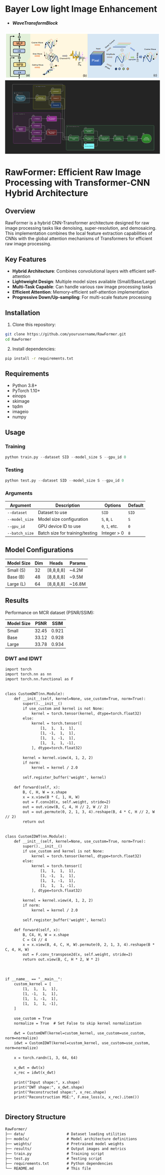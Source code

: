 # Bayer Low light Image Enhancement

- ##### WaveTransformBlock
![WaveTransformBlock](./images/image_1.png )
![WaveTransformBlock](./images/daigram_2.png )


# RawFormer: Efficient Raw Image Processing with Transformer-CNN Hybrid Architecture
## Overview

RawFormer is a hybrid CNN-Transformer architecture designed for raw image processing tasks like denoising, super-resolution, and demosaicing. This implementation combines the local feature extraction capabilities of CNNs with the global attention mechanisms of Transformers for efficient raw image processing.

## Key Features

- **Hybrid Architecture**: Combines convolutional layers with efficient self-attention
- **Lightweight Design**: Multiple model sizes available (Small/Base/Large)
- **Multi-Task Capable**: Can handle various raw image processing tasks
- **Efficient Attention**: Memory-efficient self-attention implementation
- **Progressive Down/Up-sampling**: For multi-scale feature processing

## Installation

1. Clone this repository:
```bash
git clone https://github.com/yourusername/RawFormer.git
cd RawFormer
```

2. Install dependencies:
```bash
pip install -r requirements.txt
```

## Requirements

- Python 3.8+
- PyTorch 1.10+
- einops
- skimage
- tqdm
- imageio
- numpy

## Usage

### Training

```python
python train.py --dataset SID --model_size S --gpu_id 0
```

### Testing

```python
python test.py --dataset SID --model_size S --gpu_id 0
```

### Arguments

| Argument      | Description                          | Options               | Default |
|--------------|--------------------------------------|-----------------------|---------|
| `--dataset`  | Dataset to use                       |  `SID`                | `SID`   |
| `--model_size` | Model size configuration           | `S`, `B`, `L`         | `S`     |
| `--gpu_id`   | GPU device ID to use                 | `0`, `1`, etc.        | `0`     |
| `--batch_size` | Batch size for training/testing    | Integer > 0           | `8`     |

## Model Configurations

| Model Size | Dim | Heads | Params |
|------------|-----|-------|--------|
| Small (S)  | 32  | [8,8,8,8] | ~4.2M  |
| Base (B)   | 48  | [8,8,8,8] | ~9.5M  |
| Large (L)  | 64  | [8,8,8,8] | ~16.8M |

## Results

Performance on MCR dataset (PSNR/SSIM):

| Model Size | PSNR  | SSIM   |
|------------|-------|--------|
| Small      | 32.45 | 0.921  |
| Base       | 33.12 | 0.928  |
| Large      | 33.78 | 0.934  |

### DWT and IDWT 
```
import torch
import torch.nn as nn
import torch.nn.functional as F


class CustomDWT(nn.Module):
    def __init__(self, kernel=None, use_custom=True, norm=True):
        super().__init__()
        if use_custom and kernel is not None:
            kernel = torch.tensor(kernel, dtype=torch.float32)
        else:
            kernel = torch.tensor([
                [1,  1,  1,  1],
                [1, -1,  1,  1],
                [1,  1, -1,  1],
                [1,  1,  1, -1],
            ], dtype=torch.float32)

        kernel = kernel.view(4, 1, 2, 2)
        if norm:
            kernel = kernel / 2.0

        self.register_buffer('weight', kernel)

    def forward(self, x):
        B, C, H, W = x.shape
        x = x.view(B * C, 1, H, W)
        out = F.conv2d(x, self.weight, stride=2)
        out = out.view(B, C, 4, H // 2, W // 2)
        out = out.permute(0, 2, 1, 3, 4).reshape(B, 4 * C, H // 2, W // 2)
        return out


class CustomIDWT(nn.Module):
    def __init__(self, kernel=None, use_custom=True, norm=True):
        super().__init__()
        if use_custom and kernel is not None:
            kernel = torch.tensor(kernel, dtype=torch.float32)
        else:
            kernel = torch.tensor([
                [1,  1,  1,  1],
                [1, -1,  1,  1],
                [1,  1, -1,  1],
                [1,  1,  1, -1],
            ], dtype=torch.float32)

        kernel = kernel.view(4, 1, 2, 2)
        if norm:
            kernel = kernel / 2.0

        self.register_buffer('weight', kernel)

    def forward(self, x):
        B, C4, H, W = x.shape
        C = C4 // 4
        x = x.view(B, 4, C, H, W).permute(0, 2, 1, 3, 4).reshape(B * C, 4, H, W)
        out = F.conv_transpose2d(x, self.weight, stride=2)
        return out.view(B, C, H * 2, W * 2)



if __name__ == "__main__":
    custom_kernel = [
        [1,  1,  1,  1],
        [1, -1,  1,  1],
        [1,  1, -1,  1],
        [1,  1,  1, -1],
    ]

    use_custom = True
    normalize = True  # Set False to skip kernel normalization

    dwt = CustomDWT(kernel=custom_kernel, use_custom=use_custom, norm=normalize)
    idwt = CustomIDWT(kernel=custom_kernel, use_custom=use_custom, norm=normalize)

    x = torch.randn(1, 3, 64, 64)

    x_dwt = dwt(x)
    x_rec = idwt(x_dwt)

    print("Input shape:", x.shape)
    print("DWT shape:", x_dwt.shape)
    print("Reconstructed shape:", x_rec.shape)
    print("Reconstruction MSE:", F.mse_loss(x, x_rec).item())


```

## Directory Structure

```
RawFormer/
├── data/                   # Dataset loading utilities
├── models/                 # Model architecture definitions
├── weights/                # Pretrained model weights
├── results/                # Output images and metrics
├── train.py                # Training script
├── test.py                 # Testing script
├── requirements.txt        # Python dependencies
└── README.md               # This file
```

